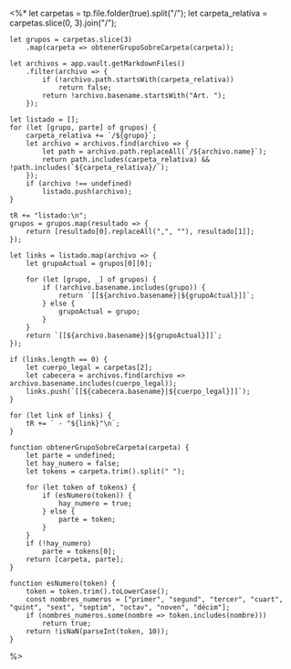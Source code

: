 <%*
	let carpetas = tp.file.folder(true).split("/");
	let carpeta_relativa = carpetas.slice(0, 3).join("/");
	
	let grupos = carpetas.slice(3)
		.map(carpeta => obtenerGrupoSobreCarpeta(carpeta));

	let archivos = app.vault.getMarkdownFiles()
		.filter(archivo => {
			if (!archivo.path.startsWith(carpeta_relativa))
				return false;
			return !archivo.basename.startsWith("Art. ");
		});

	let listado = [];
	for (let [grupo, parte] of grupos) {
		carpeta_relativa += `/${grupo}`;
		let archivo = archivos.find(archivo => {
			let path = archivo.path.replaceAll(`/${archivo.name}`);
			return path.includes(carpeta_relativa) && !path.includes(`${carpeta_relativa}/`);
		});
		if (archivo !== undefined)
			listado.push(archivo);
	}
	
	tR += "listado:\n";
	grupos = grupos.map(resultado => { 
		return [resultado[0].replaceAll(",", ""), resultado[1]]; 
	});
	
	let links = listado.map(archivo => {
		let grupoActual = grupos[0][0];
	
		for (let [grupo, _] of grupos) {
			if (!archivo.basename.includes(grupo)) {
				return `[[${archivo.basename}|${grupoActual}]]`;
			} else {
				grupoActual = grupo;
			}
		}
		return `[[${archivo.basename}|${grupoActual}]]`;
	});

	if (links.length == 0) {
		let cuerpo_legal = carpetas[2];
		let cabecera = archivos.find(archivo => archivo.basename.includes(cuerpo_legal));
		links.push(`[[${cabecera.basename}|${cuerpo_legal}]]`);
	}

	for (let link of links) {
		tR += ` - "${link}"\n`;
	}

	function obtenerGrupoSobreCarpeta(carpeta) {
		let parte = undefined;
		let hay_numero = false;
		let tokens = carpeta.trim().split(" ");

		for (let token of tokens) {
			if (esNumero(token)) {
				hay_numero = true;
			} else {
				parte = token;
			}
		}
		if (!hay_numero)
			parte = tokens[0];
		return [carpeta, parte];
	}

	function esNumero(token) {
		token = token.trim().toLowerCase();
		const nombres_numeros = ["primer", "segund", "tercer", "cuart", "quint", "sext", "septim", "octav", "noven", "décim"];
		if (nombres_numeros.some(nombre => token.includes(nombre))) 
			return true;
		return !isNaN(parseInt(token, 10));
	}
%>